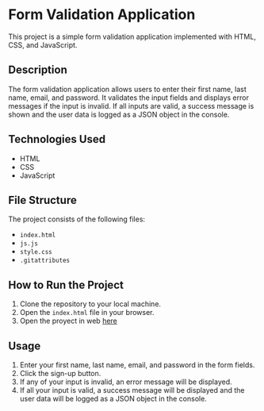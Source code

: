 # Form Validation Application

This project is a simple form validation application implemented with HTML, CSS, and JavaScript.

## Description

The form validation application allows users to enter their first name, last name, email, and password. It validates the input fields and displays error messages if the input is invalid. If all inputs are valid, a success message is shown and the user data is logged as a JSON object in the console.

## Technologies Used

- HTML
- CSS
- JavaScript

## File Structure

The project consists of the following files:
- `index.html`
- `js.js`
- `style.css`
- `.gitattributes`

## How to Run the Project

1. Clone the repository to your local machine.
2. Open the `index.html` file in your browser.
3. Open the proyect in web [here](https://dvzzdev.github.io/Form-Validation/)

## Usage

1. Enter your first name, last name, email, and password in the form fields.
2. Click the sign-up button.
3. If any of your input is invalid, an error message will be displayed.
4. If all your input is valid, a success message will be displayed and the user data will be logged as a JSON object in the console.


